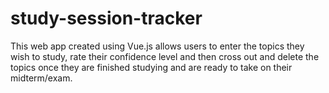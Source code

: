 # study-session-tracker
This web app created using Vue.js allows users to enter the topics they wish to study, rate their confidence level and then cross out and delete the topics once they are finished studying and are ready to take on their midterm/exam. 
